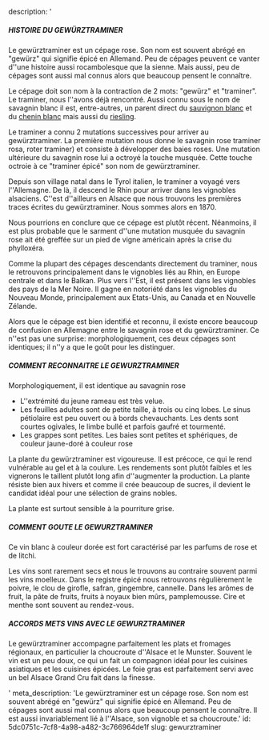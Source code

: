 description: '<h5>HISTOIRE DU GEWÜRZTRAMINER</h5><p>Le gewürztraminer est un cépage rose. Son nom est souvent abrégé en "gewürz" qui signifie épicé en Allemand. Peu de cépages peuvent ce vanter d''une histoire aussi rocambolesque que la sienne. Mais aussi, peu de cépages sont aussi mal connus alors que beaucoup pensent le connaître.</p><p>Le cépage doit son nom à la contraction de 2 mots: "gewürz" et "traminer". Le traminer, nous l''avons déjà rencontré. Aussi connu sous le nom de savagnin blanc il est, entre-autres, un parent direct du <a href="/fr/grape/sauvignon-blanc">sauvignon blanc</a> et du <a href="/fr/grape/chenin-blanc">chenin blanc</a> mais aussi du <a href="/fr/grape/riesling">riesling</a>.</p><p>Le traminer a connu 2 mutations successives pour arriver au gewürztraminer. La première mutation nous donne le savagnin rose traminer rosa, roter traminer) et consiste à développer des baies roses. Une mutation ultérieure du savagnin rose lui a octroyé la touche musquée. Cette touche octroie à ce "traminer épicé" son nom de gewürztraminer.</p><p>Depuis son village natal dans le Tyrol italien, le traminer a voyagé vers l''Allemagne. De là, il descend le Rhin pour arriver dans les vignobles alsaciens. C''est d''ailleurs en Alsace que nous trouvons les premières traces écrites du gewürztraminer. Nous sommes alors en 1870. </p><p>Nous pourrions en conclure que ce cépage est plutôt récent. Néanmoins, il est plus probable que le sarment d''une mutation musquée du savagnin rose ait été greffée sur un pied de vigne américain après la crise du phylloxéra.</p><p>Comme la plupart des cépages descendants directement du traminer, nous le retrouvons principalement dans le vignobles liés au Rhin, en Europe centrale et dans le Balkan. Plus vers l''Est, il est présent dans les vignobles des pays de la Mer Noire. Il gagne en notoriété dans les vignobles du Nouveau Monde, principalement aux Etats-Unis, au Canada et en Nouvelle Zélande.</p><p>Alors que le cépage est bien identifié et reconnu, il existe encore beaucoup de confusion en Allemagne entre le savagnin rose et du gewürztraminer. Ce n''est pas une surprise: morphologiquement, ces deux cépages sont identiques; il n''y a que le goût pour les distinguer.</p><h5>COMMENT RECONNAITRE LE GEWURZTRAMINER</h5><p>Morphologiquement, il est identique au savagnin rose</p><ul><li>L''extrémité du jeune rameau est très velue.</li><li>Les feuilles adultes sont de petite taille, à trois ou cinq lobes. Le sinus pétiolaire est peu ouvert ou à bords chevauchants. Les dents sont courtes ogivales, le limbe bullé et parfois gaufré et tourmenté.</li><li>Les grappes sont petites. Les baies sont petites et sphériques, de couleur jaune-doré à couleur rose</li></ul><p>La plante du gewürztraminer est vigoureuse. Il est précoce, ce qui le rend vulnérable au gel et à la coulure. Les rendements sont plutôt faibles et les vignerons le taillent plutôt long afin d''augmenter la production. La plante résiste bien aux hivers et comme il crée beaucoup de sucres, il devient le candidat idéal pour une sélection de grains nobles.</p><p>La plante est surtout sensible à la pourriture grise.</p><h5>COMMENT GOUTE LE GEWURZTRAMINER</h5><p>Ce vin blanc à couleur dorée est fort caractérisé par les parfums de rose et de litchi. </p><p>Les vins sont rarement secs et nous le trouvons au contraire souvent parmi les vins moelleux. Dans le registre épicé nous retrouvons régulièrement le poivre, le clou de girofle, safran, gingembre, cannelle. Dans les arômes de fruit, la pâte de fruits, fruits à noyaux bien mûrs, pamplemousse. Cire et menthe sont souvent au rendez-vous.</p><h5>ACCORDS METS VINS AVEC LE GEWURZTRAMINER</h5><p>Le gewürztraminer accompagne parfaitement les plats et fromages régionaux, en particulier la choucroute d''Alsace et le Munster. Souvent le vin est un peu doux, ce qui un fait un compagnon idéal pour les cuisines asiatiques et les cuisines épicées. Le foie gras est parfaitement servi avec un bel Alsace Grand Cru fait dans la finesse.</p>'
meta_description: 'Le gewürztraminer est un cépage rose. Son nom est souvent abrégé en "gewürz" qui signifie épicé en Allemand. Peu de cépages sont aussi mal connus alors que beaucoup pensent le connaître. Il est aussi invariablement lié à l''Alsace, son vignoble et sa choucroute.'
id: 5dc0751c-7cf8-4a98-a482-3c766964de1f
slug: gewurztraminer
